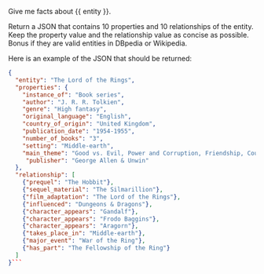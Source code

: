 Give me facts about {{ entity }}.

Return a JSON that contains 10 properties and 10 relationships of the entity.
Keep the property value and the relationship value as concise as possible. Bonus if they are valid entities in DBpedia or Wikipedia.

Here is an example of the JSON that should be returned:

```json
{
  "entity": "The Lord of the Rings",
  "properties": {
    "instance_of": "Book series",
    "author": "J. R. R. Tolkien",
    "genre": "High fantasy",
    "original_language": "English",
    "country_of_origin": "United Kingdom",
    "publication_date": "1954-1955",
    "number_of_books": "3",
    "setting": "Middle-earth",
    "main_theme": "Good vs. Evil, Power and Corruption, Friendship, Courage",
     "publisher": "George Allen & Unwin"
  },
  "relationship": [
    {"prequel": "The Hobbit"},
    {"sequel_material": "The Silmarillion"},
    {"film_adaptation": "The Lord of the Rings"},
    {"influenced": "Dungeons & Dragons"},
    {"character_appears": "Gandalf"},
    {"character_appears": "Frodo Baggins"},
    {"character_appears": "Aragorn"},
    {"takes_place_in": "Middle-earth"},
    {"major_event": "War of the Ring"},
    {"has_part": "The Fellowship of the Ring"}
  ]
}```
